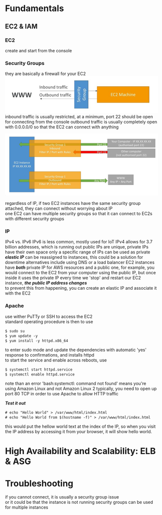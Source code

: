 # Fundamentals

## EC2 & IAM

### EC2
create and start from the console

### Security Groups
they are basically a firewall for your EC2  
![security_group_use](https://github.com/lukechn99/Certified-Solutions-Architect-Notes/blob/master/img/security_group_use.JPG)
inbound traffic is usually restricted, at a minimum, port 22 should be open for connecting from the console
outbound traffic is usually completely open with 0.0.0.0/0 so that the EC2 can connect with anything  

![sg_as_a_firewall](https://github.com/lukechn99/Certified-Solutions-Architect-Notes/blob/master/img/sg_as_a_firewall.JPG)
  

regardless of IP, if two EC2 instances have the same security group attached, they can connect without worrying about IP  
one EC2 can have multiple security groups so that it can connect to EC2s with different security groups  

### IP
IPv4 vs. IPv6
IPv6 is less common, mostly used for IoT
IPv4 allows for 3.7 billion addresses, which is running out
public IPs are unique, private IPs have their own space
only a specific range of IPs can be used as private
___elastic IP___ can be reassigned to instances, this could be a solution for downtime
alternatives include using DNS or a load balancer
EC2 instances have ___both___ private IP for AWS resources and a public one, for example, you would connect to the EC2 from your
computer using the public IP, but once inside it uses the private IP
every time we 'stop' and restart our EC2 instance, ***the public IP address changes***  
to prevent this from happening, you can create an elastic IP and associate it with the EC2

### Apache
use wither PuTTy or SSH to access the EC2  
standard operating procedure is then to use  
```
$ sudo su  
$ yum update -y
$ yum install -y httpd.x86_64
```  
to enter sudo mode and update the dependencies with automatic 'yes' response to confirmations, and installs httpd  
to start the service and enable across reboots, use  
```
$ systemctl start httpd.service
$ systemctl enable httpd.service
```
note than an error 'bash:systemctl: command not found' means you're using Amazon Linux and not Amazon Linux 2
typically, you need to open up port 80 TCP in order to use Apache to allow HTTP traffic

***Test it out***
```
# echo "Hello World" > /var/www/html/index.html
# echo "Hello World from $(hostname -f)" > /var/www/html/index.html
```
this would put the hellow world text at the index of the IP, so when you visit the IP address by accessing it from your browser, 
it will show hello world.

# High Availability and Scalability: ELB & ASG


# Troubleshooting
if you cannot connect, it is usually a security group issue  
or it could be that the instance is not running
security groups can be used for multiple instances
